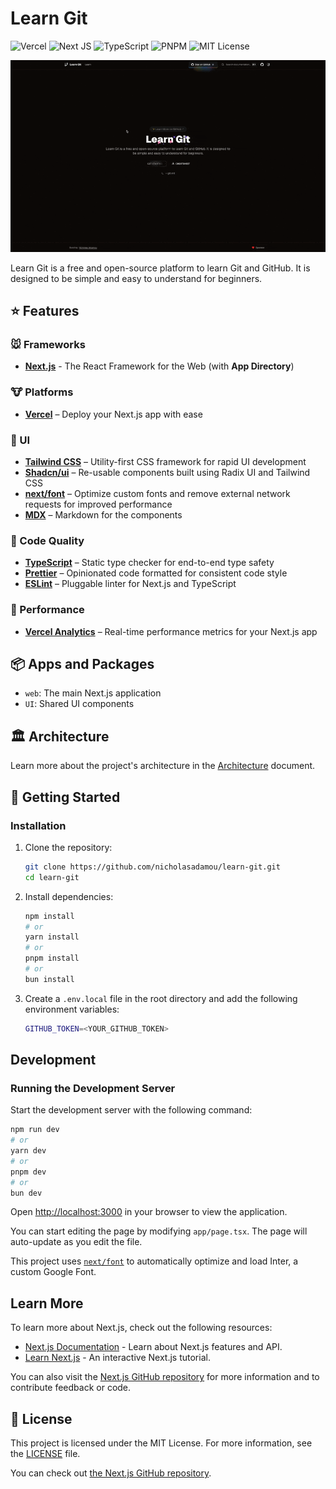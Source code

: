 # Learn Git

![Vercel](https://img.shields.io/badge/vercel-%23000000.svg?style=flat-square&logo=vercel&logoColor=white)
![Next JS](https://img.shields.io/badge/Next-black?style=flat-square&logo=next.js&logoColor=white)
![TypeScript](https://img.shields.io/badge/TypeScript-%23007ACC.svg?style=flat-square&logo=typescript&logoColor=white)
![PNPM](https://img.shields.io/badge/pnpm-%234a4a4a.svg?style=flat-square&logo=pnpm&logoColor=f69220)
![MIT License](https://img.shields.io/badge/License-MIT-yellow.svg?style=flat-square)

![learn git](learn-git.gif)

Learn Git is a free and open-source platform to learn Git and GitHub. It is designed to be simple and easy to understand for beginners.

## ⭐ Features

### 🐭 Frameworks

- **[Next.js](https://nextjs.org/)** - The React Framework for the Web (with **App Directory**)

### 🐮 Platforms

- **[Vercel](https://vercel.com/)** – Deploy your Next.js app with ease

### 🐒 UI

- **[Tailwind CSS](https://tailwindcss.com/)** – Utility-first CSS framework for rapid UI development
- **[Shadcn/ui](https://ui.shadcn.com/)** – Re-usable components built using Radix UI and Tailwind CSS
- **[next/font](https://nextjs.org/docs/basic-features/font-optimization)** – Optimize custom fonts and remove external network requests for improved performance
- **[MDX](https://mdxjs.com/docs)** – Markdown for the components

### 🐴 Code Quality

- **[TypeScript](https://www.typescriptlang.org/)** – Static type checker for end-to-end type safety
- **[Prettier](https://prettier.io/)** – Opinionated code formatted for consistent code style
- **[ESLint](https://eslint.org/)** – Pluggable linter for Next.js and TypeScript

### 🐑 Performance

- **[Vercel Analytics](https://vercel.com/analytics)** – Real-time performance metrics for your Next.js app

## 📦 Apps and Packages

- `web`: The main Next.js application
- `UI`: Shared UI components

## 🏛 Architecture

Learn more about the project's architecture in the [Architecture](./ARCHITECTURE.md) document.


## 🚀 Getting Started

### Installation

1. Clone the repository:

   ```bash
   git clone https://github.com/nicholasadamou/learn-git.git
   cd learn-git
   ```

2. Install dependencies:

   ```bash
   npm install
   # or
   yarn install
   # or
   pnpm install
   # or
   bun install
   ```

3. Create a `.env.local` file in the root directory and add the following environment variables:

   ```bash
   GITHUB_TOKEN=<YOUR_GITHUB_TOKEN>
   ```

## Development

### Running the Development Server

Start the development server with the following command:

```bash
npm run dev
# or
yarn dev
# or
pnpm dev
# or
bun dev
```

Open [http://localhost:3000](http://localhost:3000) in your browser to view the application.

You can start editing the page by modifying `app/page.tsx`. The page will auto-update as you edit the file.

This project uses [`next/font`](https://nextjs.org/docs/basic-features/font-optimization) to automatically optimize and load Inter, a custom Google Font.

## Learn More

To learn more about Next.js, check out the following resources:

-  [Next.js Documentation](https://nextjs.org/docs) - Learn about Next.js features and API.
-  [Learn Next.js](https://nextjs.org/learn) - An interactive Next.js tutorial.

You can also visit the [Next.js GitHub repository](https://github.com/vercel/next.js/) for more information and to contribute feedback or code.

## 📜 License

This project is licensed under the MIT License. For more information, see the [LICENSE](./LICENSE) file.

You can check out [the Next.js GitHub repository](https://github.com/vercel/next.js/).

